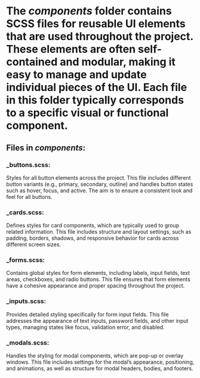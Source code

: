 # The *components* folder contains SCSS files for reusable UI elements that are used throughout the project. These elements are often self-contained and modular, making it easy to manage and update individual pieces of the UI. Each file in this folder typically corresponds to a specific visual or functional component.

## Files in *components*:
### _buttons.scss:
Styles for all button elements across the project. This file includes different button variants (e.g., primary, secondary, outline) and handles button states such as hover, focus, and active. The aim is to ensure a consistent look and feel for all buttons.

### _cards.scss:
Defines styles for card components, which are typically used to group related information. This file includes structure and layout settings, such as padding, borders, shadows, and responsive behavior for cards across different screen sizes.

### _forms.scss:
Contains global styles for form elements, including labels, input fields, text areas, checkboxes, and radio buttons. This file ensures that form elements have a cohesive appearance and proper spacing throughout the project.

### _inputs.scss:
Provides detailed styling specifically for form input fields. This file addresses the appearance of text inputs, password fields, and other input types, managing states like focus, validation error, and disabled.

### _modals.scss:
Handles the styling for modal components, which are pop-up or overlay windows. This file includes settings for the modal’s appearance, positioning, and animations, as well as structure for modal headers, bodies, and footers.